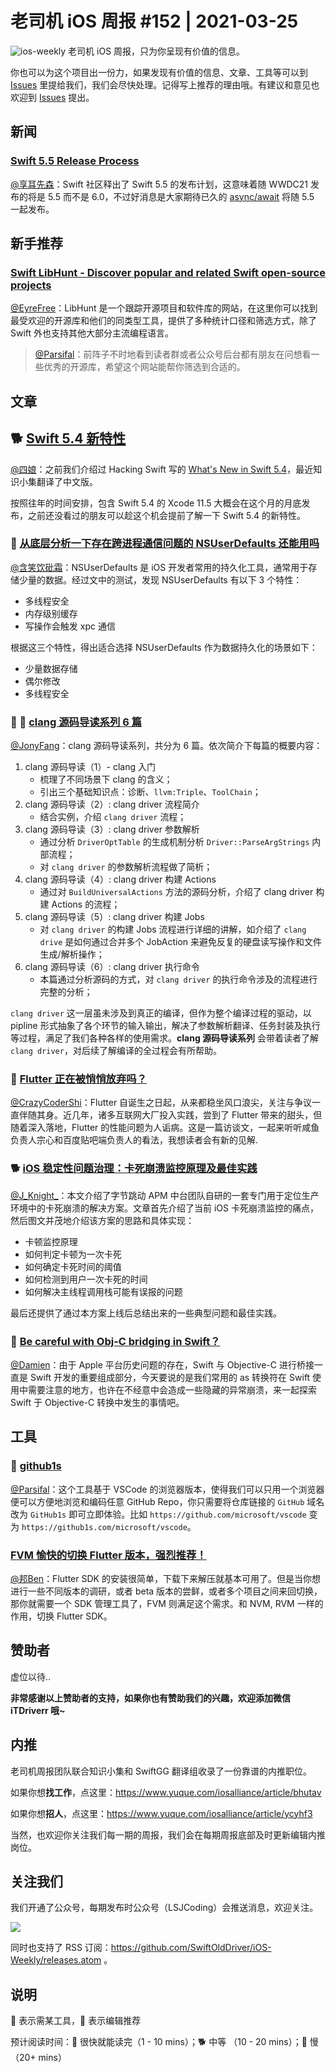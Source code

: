 # 老司机 iOS 周报 #152 | 2021-03-25

![ios-weekly](https://github.com/SwiftOldDriver/iOS-Weekly/blob/master/assets/ios-weekly.png?raw=true)
老司机 iOS 周报，只为你呈现有价值的信息。

你也可以为这个项目出一份力，如果发现有价值的信息、文章、工具等可以到 [Issues](https://github.com/SwiftOldDriver/iOS-Weekly/issues) 里提给我们，我们会尽快处理。记得写上推荐的理由哦。有建议和意见也欢迎到 [Issues](https://github.com/SwiftOldDriver/iOS-Weekly/issues) 提出。

## 新闻

### [Swift 5.5 Release Process](https://forums.swift.org/t/swift-5-5-release-process/45644)

[@享耳先森](https://github.com/iblacksun)：Swift 社区释出了 Swift 5.5 的发布计划，这意味着随 WWDC21 发布的将是 5.5 而不是 6.0，不过好消息是大家期待已久的 [async/await](https://github.com/apple/swift-evolution/blob/main/proposals/0296-async-await.md) 将随 5.5 一起发布。

## 新手推荐

### [Swift LibHunt - Discover popular and related Swift open-source projects](https://www.libhunt.com/l/swift)

[@EyreFree](https://github.com/EyreFree)：LibHunt 是一个跟踪开源项目和软件库的网站，在这里你可以找到最受欢迎的开源库和他们的同类型工具，提供了多种统计口径和筛选方式，除了 Swift 外也支持其他大部分主流编程语言。

> [@Parsifal](https://github.com/ParsifalC)：前阵子不时地看到读者群或者公众号后台都有朋友在问想看一些优秀的开源库，希望这个网站能帮你筛选到合适的。

## 文章

## 🐕 [Swift 5.4 新特性](https://mp.weixin.qq.com/s/p6oeWwcgJJFqP2NgYaJXYw)

[@四娘](https://kemchenj.github.io)：之前我们介绍过 Hacking Swift 写的 [What's New in Swift 5.4](https://github.com/SwiftOldDriver/iOS-Weekly/blob/master/Reports/2021/%23148-2021.02.08.md#-whats-new-in-swift-54)，最近知识小集翻译了中文版。

按照往年的时间安排，包含 Swift 5.4 的 Xcode 11.5 大概会在这个月的月底发布，之前还没看过的朋友可以趁这个机会提前了解一下 Swift 5.4 的新特性。

### 🐎 [从底层分析一下存在跨进程通信问题的 NSUserDefaults 还能用吗](https://mp.weixin.qq.com/s/Y1AHFN1kJ9kCjXdFOnUviA)

[@含笑饮砒霜](https://weibo.com/chinafishnews/)：NSUserDefaults 是 iOS 开发者常用的持久化工具，通常用于存储少量的数据。经过文中的测试，发现 NSUserDefaults 有以下 3 个特性：
- 多线程安全
- 内存级别缓存
- 写操作会触发 xpc 通信

根据这三个特性，得出适合选择 NSUserDefaults 作为数据持久化的场景如下：
- 少量数据存储
- 偶尔修改
- 多线程安全

### 🌟 🐢 [clang 源码导读系列 6 篇](https://mp.weixin.qq.com/mp/appmsgalbum?__biz=MzAxMzk0OTg5MQ==&action=getalbum&album_id=1773549418412064769&scene=173&from_msgid=2247485042&from_itemidx=2&count=3#wechat_redirect)

[@JonyFang](https://github.com/JonyFang)：clang 源码导读系列，共分为 6 篇。依次简介下每篇的概要内容：

1. clang 源码导读（1）- clang 入门
	- 梳理了不同场景下 clang 的含义；
	- 引出三个基础知识点：诊断、`llvm:Triple`、`ToolChain`；
2. clang 源码导读（2）: clang driver 流程简介
	- 结合实例，介绍 `clang driver` 流程；
3. clang 源码导读（3）: clang driver 参数解析
	- 通过分析 `DriverOptTable` 的生成机制分析 `Driver::ParseArgStrings` 内部流程；
	- 对 `clang driver` 的参数解析流程做了简析；
4. clang 源码导读（4）: clang driver 构建 Actions
	- 通过对 `BuildUniversalActions` 方法的源码分析，介绍了 clang driver 构建 Actions 的流程；
5. clang 源码导读（5）: clang driver 构建 Jobs
	- 对 `clang driver` 的构建 Jobs 流程进行详细的讲解，如介绍了 `clang drive` 是如何通过合并多个 JobAction 来避免反复的硬盘读写操作和文件生成/解析操作；
6. clang 源码导读（6）: clang driver 执行命令
	- 本篇通过分析源码的方式，对 `clang driver` 的执行命令涉及的流程进行完整的分析；

`clang driver` 这一层虽未涉及到真正的编译，但作为整个编译过程的驱动，以 pipline 形式抽象了各个环节的输入输出，解决了参数解析翻译、任务封装及执行等过程，满足了我们各种各样的使用需求。**clang 源码导读系列** 会带着读者了解 `clang driver`，对后续了解编译的全过程会有所帮助。

### 🐢 [Flutter 正在被悄悄放弃吗？](https://mp.weixin.qq.com/s/hDjbMSPNz_D5JeEBMEJZCA)

[@CrazyCoderShi](https://github.com/CrazyCoderShi)：Flutter 自诞生之日起，从来都稳坐风口浪尖，关注与争议一直伴随其身。近几年，诸多互联网大厂投入实践，尝到了 Flutter 带来的甜头，但随着深入落地，Flutter 的性能问题为人诟病。这是一篇访谈文，一起来听听咸鱼负责人宗心和百度贴吧端负责人的看法，我想读者会有新的见解.


### 🐕 [iOS 稳定性问题治理：卡死崩溃监控原理及最佳实践](https://mp.weixin.qq.com/s/cEfIZGtUojKKbhIfUyhTMw)

[@J_Knight_](https://github.com/knightsj)：本文介绍了字节跳动 APM 中台团队自研的一套专门用于定位生产环境中的卡死崩溃的解决方案。文章首先介绍了当前 iOS 卡死崩溃监控的痛点，然后图文并茂地介绍该方案的思路和具体实现：

- 卡顿监控原理
- 如何判定卡顿为一次卡死
- 如何确定卡死时间的阈值
- 如何检测到用户一次卡死的时间
- 如何解决主线程调用栈可能有误报的问题

最后还提供了通过本方案上线后总结出来的一些典型问题和最佳实践。

### 🐎 [Be careful with Obj-C bridging in Swift？](https://swiftrocks.com/be-careful-with-objc-bridging-in-swift)

[@Damien](https://github.com/ZengyiMa)：由于 Apple 平台历史问题的存在，Swift 与 Objective-C 进行桥接一直是 Swift 开发的重要组成部分，今天要说的是我们常用的 as 转换符在 Swift 使用中需要注意的地方，也许在不经意中会造成一些隐藏的异常崩溃，来一起探索 Swift 于 Objective-C 转换中发生的事情吧。

## 工具

### 🌟 [github1s](https://github.com/conwnet/github1s)

[@Parsifal](https://github.com/ParsifalC)：这个工具基于 VSCode 的浏览器版本，使得我们可以只用一个浏览器便可以方便地浏览和编码任意 GitHub Repo，你只需要将仓库链接的 `GitHub` 域名改为 `GitHub1s` 即可立即体验。比如 `https://github.com/microsoft/vscode` 变为 `https://github1s.com/microsoft/vscode`。

### [FVM 愉快的切换 Flutter 版本，强烈推荐！](https://juejin.cn/post/6919469825547272205)
[@邦Ben](https://weibo.com/linwenbang)：Flutter SDK 的安装很简单，下载下来解压就基本可用了。但是当你想进行一些不同版本的调研，或者 beta 版本的尝鲜，或者多个项目之间来回切换，那你就需要一个 SDK 管理工具了，FVM 则满足这个需求。和 NVM, RVM 一样的作用，切换 Flutter SDK。

## 赞助者

虚位以待..

**非常感谢以上赞助者的支持，如果你也有赞助我们的兴趣，欢迎添加微信 iTDriverr 哦~**

## 内推

老司机周报团队联合知识小集和 SwiftGG 翻译组收录了一份靠谱的内推职位。

如果你想**找工作**，点这里：https://www.yuque.com/iosalliance/article/bhutav

如果你想**招人**，点这里：https://www.yuque.com/iosalliance/article/ycyhf3

当然，也欢迎你关注我们每一期的周报，我们会在每期周报底部及时更新编辑内推岗位。

## 关注我们

我们开通了公众号，每期发布时公众号（LSJCoding）会推送消息，欢迎关注。

![](https://github.com/SwiftOldDriver/iOS-Weekly/blob/master/assets/qrcode_for_wechat.jpg?raw=true)

同时也支持了 RSS 订阅：https://github.com/SwiftOldDriver/iOS-Weekly/releases.atom 。

## 说明

🚧 表示需某工具，🌟 表示编辑推荐

预计阅读时间：🐎 很快就能读完（1 - 10 mins）；🐕 中等 （10 - 20 mins）；🐢 慢（20+ mins）
